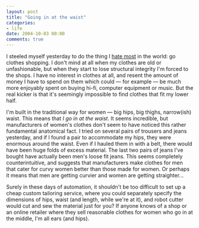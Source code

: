 ```yaml
---
layout: post
title: "Going in at the waist"
categories:
- life
date: 2004-10-03 00:00
comments: true
---
```


<p>I steeled myself yesterday to do the thing I <a href="http://www.rousette.org.uk/blog/archives/2004/04/23/retail-insanity/">hate most</a> in the world: go clothes shopping. I don't mind at all when my clothes are old or unfashionable, but when they start to lose structural integrity I'm forced to the shops. I have no interest in clothes at all, and resent the amount of money I have to spend on them which could &mdash; for example &mdash; be much more enjoyably spent on buying hi-fi, computer equipment or music. But the real kicker is that it's seemingly impossible to find clothes that fit my lower half.</p>

<p>I'm built in the traditional way for women &mdash; big hips, big thighs, narrow(ish) waist. This means that <em>I go in at the waist</em>. It seems incredible, but manufacturers of women's clothes don't seem to have noticed this rather fundamental anatomical fact. I tried on several pairs of trousers and jeans yesterday, and if I found a pair to accommodate my hips, they were enormous around the waist. Even if I hauled them in with a belt, there would have been huge folds of excess material. The last two pairs of jeans I've bought have actually been men's loose fit jeans. This seems completely counterintuitive, and suggests that manufacturers make clothes for men that cater for curvy women better than those made for women. Or perhaps it means that men are getting curvier and women are getting straighter...</p>

<p>Surely in these days of automation, it shouldn't be too difficult to set up a cheap custom tailoring service, where you could separately specify the dimensions of hips, waist (and length, while we're at it), and robot cutter would cut and sew the material just for you? If anyone knows of a shop or an online retailer where they sell reasonable clothes for women who go in at the middle, I'm all ears (and hips).</p>


